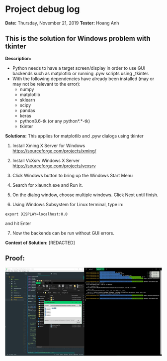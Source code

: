 # Project debug log
**Date:** Thursday, November 21, 2019
**Tester:** Hoang Anh

## This is the solution for Windows problem with tkinter
**Description:**
- Python needs to have a target screen/display in order to use GUI backends such as matplotlib or running .pyw scripts using _tkinter. 
- With the following dependencies have already been installed (may or may not be relevant to the error):
    - numpy
    - matplotlib
    - sklearn
    - scipy
    - pandas
    - keras
    - python3.6-tk (or any python*.*-tk)
    - tkinter

**Solutions:** This applies for matplotlib and .pyw dialogs using tkinter
1. Install Xming X Server for Windows
https://sourceforge.com/projects/xming/

2. Install VcXsrv Windows X Server
https://sourceforge.com/projects/vcxsrv

3. Click Windows button to bring up the Windows Start Menu

4. Search for xlaunch.exe and Run it.

5. On the dialog window, choose multiple windows. Click Next until finish.

6. Using Windows Subsystem for Linux terminal, type in:
```
export DISPLAY=localhost:0.0
```
and hit Enter

7. Now the backends can be run without GUI errors.

**Context of Solution:**
[REDACTED]
## Proof:
![solved](../img/tkinter-solved.jpg)